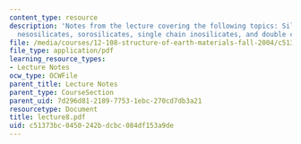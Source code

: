 ```yaml
---
content_type: resource
description: 'Notes from the lecture covering the following topics: Silicate taxonomy,
  nesosilicates, sorosilicates, single chain inosilicates, and double chain inosilicates.'
file: /media/courses/12-108-structure-of-earth-materials-fall-2004/c51373bc0450242bdcbc084df153a9de_lecture8.pdf
file_type: application/pdf
learning_resource_types:
- Lecture Notes
ocw_type: OCWFile
parent_title: Lecture Notes
parent_type: CourseSection
parent_uid: 7d296d81-2189-7753-1ebc-270cd7db3a21
resourcetype: Document
title: lecture8.pdf
uid: c51373bc-0450-242b-dcbc-084df153a9de
---
```

